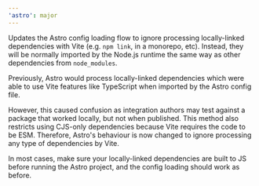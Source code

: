 ```yaml
---
'astro': major
---
```


Updates the Astro config loading flow to ignore processing locally-linked dependencies with Vite (e.g. `npm link`, in a monorepo, etc). Instead, they will be normally imported by the Node.js runtime the same way as other dependencies from `node_modules`.

Previously, Astro would process locally-linked dependencies which were able to use Vite features like TypeScript when imported by the Astro config file. 

However, this caused confusion as integration authors may test against a package that worked locally, but not when published. This method also restricts using CJS-only dependencies because Vite requires the code to be ESM. Therefore, Astro's behaviour is now changed to ignore processing any type of dependencies by Vite.

In most cases, make sure your locally-linked dependencies are built to JS before running the Astro project, and the config loading should work as before.

